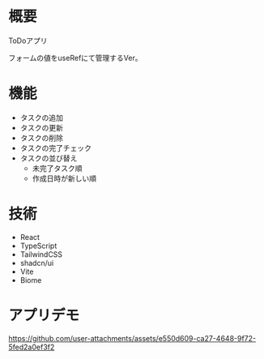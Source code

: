 # 概要

ToDoアプリ

フォームの値をuseRefにて管理するVer。

# 機能

- タスクの追加
- タスクの更新
- タスクの削除
- タスクの完了チェック
- タスクの並び替え
  - 未完了タスク順
  - 作成日時が新しい順


# 技術

- React
- TypeScript
- TailwindCSS
- shadcn/ui
- Vite
- Biome


# アプリデモ

https://github.com/user-attachments/assets/e550d609-ca27-4648-9f72-5fed2a0ef3f2
